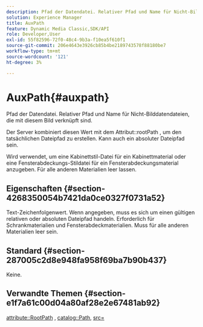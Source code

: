 ```yaml
---
description: Pfad der Datendatei. Relativer Pfad und Name für Nicht-Bilddatendateien, die mit diesem Bild verknüpft sind.
solution: Experience Manager
title: AuxPath
feature: Dynamic Media Classic,SDK/API
role: Developer,User
exl-id: 55f82596-72f0-48c4-9b3a-f10ea5f610f1
source-git-commit: 206e4643e3926cb85b4be2189743578f88180be7
workflow-type: tm+mt
source-wordcount: '121'
ht-degree: 3%

---
```


# AuxPath{#auxpath}

Pfad der Datendatei. Relativer Pfad und Name für Nicht-Bilddatendateien, die mit diesem Bild verknüpft sind.

Der Server kombiniert diesen Wert mit dem Attribut::rootPath , um den tatsächlichen Dateipfad zu erstellen. Kann auch ein absoluter Dateipfad sein.

Wird verwendet, um eine Kabinettstil-Datei für ein Kabinettmaterial oder eine Fensterabdeckungs-Stildatei für ein Fensterabdeckungsmaterial anzugeben. Für alle anderen Materialien leer lassen.

## Eigenschaften {#section-4268350054b7421da0ce0327f0731a52}

Text-Zeichenfolgenwert. Wenn angegeben, muss es sich um einen gültigen relativen oder absoluten Dateipfad handeln. Erforderlich für Schrankmaterialien und Fensterabdeckmaterialien. Muss für alle anderen Materialien leer sein.

## Standard {#section-287005c2d8e948fa958f69ba7b90b437}

Keine.

## Verwandte Themen {#section-e1f7a61c00d04a80af28e2e67481ab92}

[attribute::RootPath](../../../../../ir-api/material-cat/image-rendering-api-ref/c-ir-material-catalog/c-ir-attributes-reference/r-ir-rootpath.md#reference-a4d7c96b62e14fcbad1740c702f160f3) , [catalog::Path](../../../../../ir-api/material-cat/image-rendering-api-ref/c-ir-material-catalog/c-ir-material-data-reference/r-ir-path.md#reference-59ebb624250a4965ad1737578a2ab590), [src=](../../../../../ir-api/http-protocol/image-rendering-api-ref/c-ir-http-protocol-ref/c-ir-http-protocol-command-reference/r-ir-src.md#reference-62c98abad22149d68d405ed6aaff8272)
